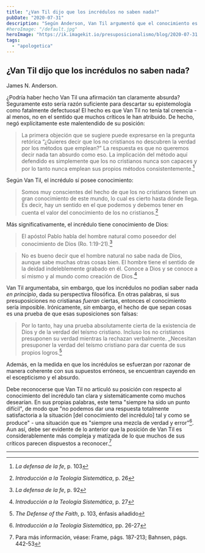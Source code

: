```yaml
---
title: "¿Van Til dijo que los incrédulos no saben nada?"
pubDate: "2020-07-31"
description: "Según Anderson, Van Til argumentó que el conocimiento es imposible si las presuposiciones no cristianas del incrédulo fueran ciertas. Pero admitió que poseen conocimiento verdadero en la práctica, aunque mezclado con error. Según Van Til, el mero hecho de que el incrédulo sepa cosas prueba que sus supuestos son falsos."
#heroImage: "/default.jpg"
heroImage: "https://ik.imagekit.io/presuposicionalismo/blog/2020-07-31.webp"
tags:
  - "apologetica"
---
```


## ¿Van Til dijo que los incrédulos no saben nada?

James N. Anderson.

¿Podría haber hecho Van Til una afirmación tan claramente absurda? Seguramente esto sería razón suficiente para descartar su epistemología como fatalmente defectuosa! El hecho es que Van Til no tenía tal creencia - al menos, no en el sentido que muchos críticos le han atribuido. De hecho, negó explícitamente este malentendido de su posición:

> La primera objeción que se sugiere puede expresarse en la pregunta retórica “¿Quieres decir que los no cristianos no descubren la verdad por los métodos que emplean?” La respuesta es que no queremos decir nada tan absurdo como eso. La implicación del método aquí defendido es simplemente que los no cristianos nunca son capaces y por lo tanto nunca emplean sus propios métodos consistentemente.[^1]

Según Van Til, el incrédulo sí posee conocimiento:

> Somos muy conscientes del hecho de que los no cristianos tienen un gran conocimiento de este mundo, lo cual es cierto hasta dónde llega. Es decir, hay un sentido en el que podemos y debemos tener en cuenta el valor del conocimiento de los no cristianos.[^2]

Más significativamente, el incrédulo tiene conocimiento de Dios:

> El apóstol Pablo habla del hombre natural como poseedor del conocimiento de Dios (Ro. 1:19-21).[^3]

> No es bueno decir que el hombre natural no sabe nada de Dios, aunque sabe muchas otras cosas bien. El hombre tiene el sentido de la deidad indeleblemente grabado en él. Conoce a Dios y se conoce a sí mismo y al mundo como creación de Dios.[^4]

Van Til argumentaba, sin embargo, que los incrédulos no podían saber nada _en principio_, dada su perspectiva filosófica. En otras palabras, si sus presuposiciones no cristianas _fueran_ ciertas, entonces el conocimiento sería imposible. Irónicamente, _sin_ embargo, el hecho de que sepan cosas es una prueba de que esas suposiciones son falsas:

> Por lo tanto, hay una prueba absolutamente cierta de la existencia de Dios y de la verdad del teísmo cristiano. Incluso los no cristianos presuponen su verdad mientras la rechazan verbalmente. _Necesitan presuponer la verdad del teísmo cristiano para dar cuenta de sus propios logros.[^5]

Además, en la medida en que los incrédulos se esfuerzan por razonar de manera coherente con sus supuestos erróneos, se encuentran cayendo en el escepticismo y el absurdo.

Debe reconocerse que Van Til no articuló su posición con respecto al conocimiento del incrédulo tan clara y sistemáticamente como muchos desearían. En sus propias palabras, este tema "siempre ha sido un punto difícil", de modo que "no podemos dar una respuesta totalmente satisfactoria a la situación \[del conocimiento del incrédulo\] tal y como se produce" - una situación que es "siempre una mezcla de verdad y error"[^6]. Aun así, debe ser evidente de lo anterior que la posición de Van Til es considerablemente más compleja y matizada de lo que muchos de sus críticos parecen dispuestos a reconocer.[^7]

---

[^1]: _La defensa de la fe_, p. 103
[^2]: _Introducción a la Teología Sistemática_, p. 26
[^3]: _La defensa de la fe_, p. 92
[^4]: _Introducción a la Teología Sistemática_, p. 27
[^5]: _The Defense of the Faith_, p. 103, énfasis añadido
[^6]: _Introducción a la Teología Sistemática_, pp. 26-27
[^7]: Para más información, véase: Frame, págs. 187-213; Bahnsen, págs. 442-53
